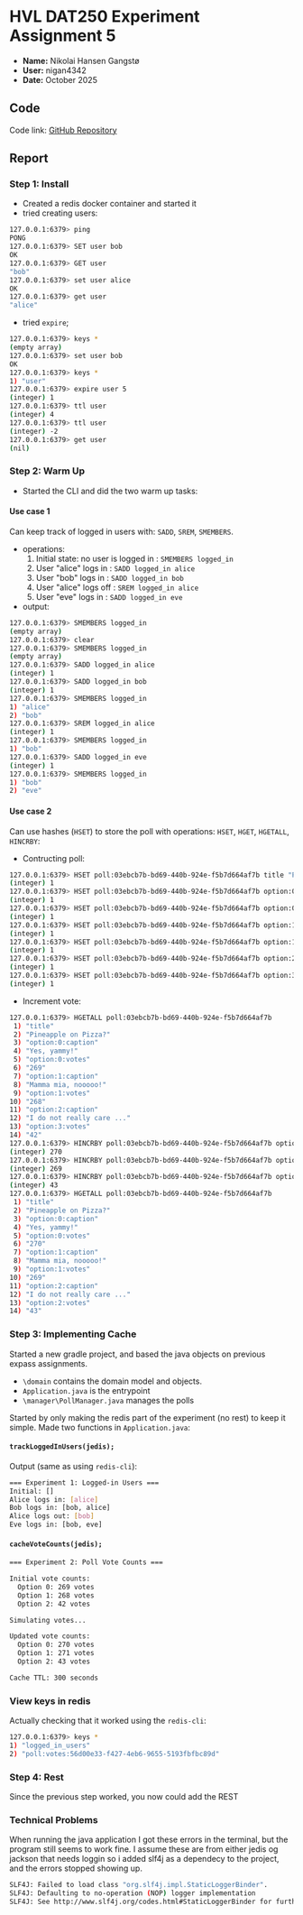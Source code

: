 # HVL DAT250 Experiment Assignment 5
- **Name:** Nikolai Hansen Gangstø
- **User:** nigan4342
- **Date:** October 2025

## Code
Code link: [GitHub Repository](https://github.com/nikolaihg/dat250-expass4)

## Report

### Step 1: Install
- Created a redis docker container and started it
- tried creating users:
```bash
127.0.0.1:6379> ping
PONG
127.0.0.1:6379> SET user bob
OK
127.0.0.1:6379> GET user
"bob"
127.0.0.1:6379> set user alice
OK
127.0.0.1:6379> get user
"alice"
```
- tried `expire`;
```bash
127.0.0.1:6379> keys *
(empty array)
127.0.0.1:6379> set user bob
OK
127.0.0.1:6379> keys *
1) "user"
127.0.0.1:6379> expire user 5
(integer) 1
127.0.0.1:6379> ttl user
(integer) 4
127.0.0.1:6379> ttl user
(integer) -2
127.0.0.1:6379> get user
(nil)
```

### Step 2: Warm Up
- Started the CLI and did the two warm up tasks:

#### Use case 1
Can keep track of logged in users with: `SADD`, `SREM`, `SMEMBERS`.
- operations:
  1) Initial state: no user is logged in : `SMEMBERS logged_in`
  2) User "alice" logs in : `SADD logged_in alice`
  3) User "bob" logs in : `SADD logged_in bob`
  4) User "alice" logs off : `SREM logged_in alice`
  5) User "eve" logs in :  `SADD logged_in eve`
- output: 
```bash
127.0.0.1:6379> SMEMBERS logged_in
(empty array)
127.0.0.1:6379> clear
127.0.0.1:6379> SMEMBERS logged_in
(empty array)
127.0.0.1:6379> SADD logged_in alice
(integer) 1
127.0.0.1:6379> SADD logged_in bob
(integer) 1
127.0.0.1:6379> SMEMBERS logged_in
1) "alice"
2) "bob"
127.0.0.1:6379> SREM logged_in alice
(integer) 1
127.0.0.1:6379> SMEMBERS logged_in
1) "bob"
127.0.0.1:6379> SADD logged_in eve
(integer) 1
127.0.0.1:6379> SMEMBERS logged_in
1) "bob"
2) "eve"
```

#### Use case 2
Can use hashes (`HSET`) to store the poll with operations: `HSET`, `HGET`, `HGETALL`, `HINCRBY`:
- Contructing poll:
```bash
127.0.0.1:6379> HSET poll:03ebcb7b-bd69-440b-924e-f5b7d664af7b title "Pineapple on Pizza?"
(integer) 1
127.0.0.1:6379> HSET poll:03ebcb7b-bd69-440b-924e-f5b7d664af7b option:0:caption "Yes, yammy!"
(integer) 1
127.0.0.1:6379> HSET poll:03ebcb7b-bd69-440b-924e-f5b7d664af7b option:0:votes 269
(integer) 1
127.0.0.1:6379> HSET poll:03ebcb7b-bd69-440b-924e-f5b7d664af7b option:1:caption "Mamma mia, nooooo!"
(integer) 1
127.0.0.1:6379> HSET poll:03ebcb7b-bd69-440b-924e-f5b7d664af7b option:1:votes 268
(integer) 1
127.0.0.1:6379> HSET poll:03ebcb7b-bd69-440b-924e-f5b7d664af7b option:2:caption "I do not really care ..."
(integer) 1
127.0.0.1:6379> HSET poll:03ebcb7b-bd69-440b-924e-f5b7d664af7b option:3:votes 42
(integer) 1
```
- Increment vote:
```bash
127.0.0.1:6379> HGETALL poll:03ebcb7b-bd69-440b-924e-f5b7d664af7b
 1) "title"
 2) "Pineapple on Pizza?"
 3) "option:0:caption"
 4) "Yes, yammy!"
 5) "option:0:votes"
 6) "269"
 7) "option:1:caption"
 8) "Mamma mia, nooooo!"
 9) "option:1:votes"
10) "268"
11) "option:2:caption"
12) "I do not really care ..."
13) "option:3:votes"
14) "42"
127.0.0.1:6379> HINCRBY poll:03ebcb7b-bd69-440b-924e-f5b7d664af7b option:0:votes 1
(integer) 270
127.0.0.1:6379> HINCRBY poll:03ebcb7b-bd69-440b-924e-f5b7d664af7b option:1:votes 1
(integer) 269
127.0.0.1:6379> HINCRBY poll:03ebcb7b-bd69-440b-924e-f5b7d664af7b option:2:votes 1
(integer) 43
127.0.0.1:6379> HGETALL poll:03ebcb7b-bd69-440b-924e-f5b7d664af7b
 1) "title"
 2) "Pineapple on Pizza?"
 3) "option:0:caption"
 4) "Yes, yammy!"
 5) "option:0:votes"
 6) "270"
 7) "option:1:caption"
 8) "Mamma mia, nooooo!"
 9) "option:1:votes"
10) "269"
11) "option:2:caption"
12) "I do not really care ..."
13) "option:2:votes"
14) "43"
```
### Step 3: Implementing Cache
Started a new gradle project, and based the java objects on previous expass assignments.
- `\domain` contains the domain model and objects.
- `Application.java` is the entrypoint
- `\manager\PollManager.java` manages the polls

Started by only making the redis part of the experiment (no rest) to keep it simple. Made two functions in `Application.java`:
#### `trackLoggedInUsers(jedis);`
Output (same as using `redis-cli`):
```bash
=== Experiment 1: Logged-in Users ===
Initial: []
Alice logs in: [alice]
Bob logs in: [bob, alice]
Alice logs out: [bob]
Eve logs in: [bob, eve]
```
#### `cacheVoteCounts(jedis);`
```bash
=== Experiment 2: Poll Vote Counts ===

Initial vote counts:
  Option 0: 269 votes
  Option 1: 268 votes
  Option 2: 42 votes

Simulating votes...

Updated vote counts:
  Option 0: 270 votes
  Option 1: 271 votes
  Option 2: 43 votes

Cache TTL: 300 seconds
```
### View keys in redis
Actually checking that it worked using the `redis-cli`: 
```bash
127.0.0.1:6379> keys *
1) "logged_in_users"
2) "poll:votes:56d00e33-f427-4eb6-9655-5193fbfbc89d"
```

### Step 4: Rest
Since the previous step worked, you now could add the REST

### Technical Problems
When running the java application I got these errors in the terminal, but the program still seems to work fine. I assume these are from either jedis og jackson that needs loggin so i added slf4j as a dependecy to the project, and the errors stopped showing up.
```bash
SLF4J: Failed to load class "org.slf4j.impl.StaticLoggerBinder".
SLF4J: Defaulting to no-operation (NOP) logger implementation
SLF4J: See http://www.slf4j.org/codes.html#StaticLoggerBinder for further details.
```